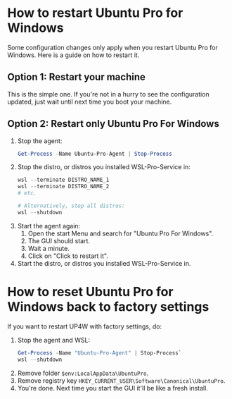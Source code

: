 # How to restart Ubuntu Pro for Windows
Some configuration changes only apply when you restart Ubuntu Pro for Windows. Here is a guide on how to restart it.

## Option 1: Restart your machine
This is the simple one. If you're not in a hurry to see the configuration updated, just wait until next time you boot your machine.

## Option 2: Restart only Ubuntu Pro For Windows
1. Stop the agent:
    ```powershell
    Get-Process -Name Ubuntu-Pro-Agent | Stop-Process
    ```
2. Stop the distro, or distros you installed WSL-Pro-Service in:
    ```powershell
    wsl --terminate DISTRO_NAME_1
    wsl --terminate DISTRO_NAME_2
    # etc.

    # Alternatively, stop all distros:
    wsl --shutdown
    ```
7. Start the agent again:
    1. Open the start Menu and search for "Ubuntu Pro For Windows".
    2. The GUI should start.
    3. Wait a minute.
    4. Click on "Click to restart it".
8.  Start the distro, or distros you installed WSL-Pro-Service in.

# How to reset Ubuntu Pro for Windows back to factory settings
If you want to restart UP4W with factory settings, do:
1. Stop the agent and WSL: 
    ```powershell
    Get-Process -Name "Ubuntu-Pro-Agent" | Stop-Process`
    wsl --shutdown
    ```
1. Remove folder `$env:LocalAppData\UbuntuPro`.
2. Remove registry key `HKEY_CURRENT_USER\Software\Canonical\UbuntuPro`.
3. You're done. Next time you start the GUI it'll be like a fresh install.
